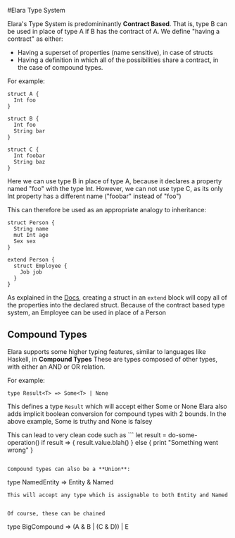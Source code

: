 #Elara Type System

Elara's Type System is predomininantly **Contract Based**. That is, type B can be used in place of type A if B has the contract of A. 
We define "having a contract" as either:
  * Having a superset of properties (name sensitive), in case of structs
  * Having a definition in which all of the possibilities share a contract, in the case of compound types.
  
For example:
```
struct A {
  Int foo
}

struct B {
  Int foo
  String bar
}

struct C {
  Int foobar
  String baz
}
```

Here we can use type B in place of type A, because it declares a property named "foo" with the type Int. 
However, we can not use type C, as its only Int property has a different name ("foobar" instead of "foo")


This can therefore be used as an appropriate analogy to inheritance:
```
struct Person {
  String name
  mut Int age
  Sex sex
}

extend Person {
  struct Employee {
    Job job
  }
}
```

As explained in the [Docs](./README.MD), creating a struct in an `extend` block will copy all of the properties into the declared struct.
Because of the contract based type system, an Employee can be used in place of a Person



## Compound Types

Elara supports some higher typing features, similar to languages like Haskell, in **Compound Types**
These are types composed of other types, with either an AND or OR relation.

For example:
```
type Result<T> => Some<T> | None
```

This defines a type `Result` which will accept either Some or None
Elara also adds implicit boolean conversion for compound types with 2 bounds. In the above example, Some is truthy and None is falsey

This can lead to very clean code such as ```
let result = do-some-operation()
if result => {
  result.value.blah()
} else {
  print "Something went wrong"
}
```

Compound types can also be a **Union**:
```
type NamedEntity => Entity & Named
```
This will accept any type which is assignable to both Entity and Named


Of course, these can be chained

```
type BigCompound => (A & B | (C & D)) | E
```

